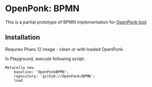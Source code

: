 # OpenPonk: BPMN

This is a partial prototype of BPMN implementation for [OpenPonk tool](https://openponk.org).

## Installation

Requires Pharo 12 image - clean or with loaded OpenPonk.

In Playground, execute following script:
```
Metacello new
    baseline: 'OpenPonkBPMN';
    repository: 'github://OpenPonk/BPMN';
    load
```
